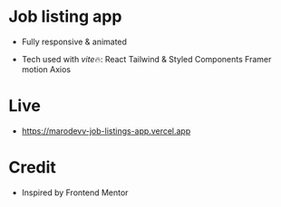 # Job listing app

- Fully responsive & animated

- Tech used with *vite*🔥:
  React
  Tailwind & Styled Components
  Framer motion
  Axios

# Live

- https://marodevv-job-listings-app.vercel.app

# Credit

- Inspired by Frontend Mentor
